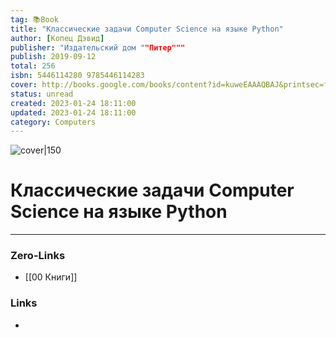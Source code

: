 ```yaml
---
tag: 📚Book
title: "Классические задачи Computer Science на языке Python"
author: [Копец Дэвид]
publisher: "Издательский дом ""Питер"""
publish: 2019-09-12
total: 256
isbn: 5446114280 9785446114283
cover: http://books.google.com/books/content?id=kuweEAAAQBAJ&printsec=frontcover&img=1&zoom=1&edge=curl&source=gbs_api
status: unread
created: 2023-01-24 18:11:00
updated: 2023-01-24 18:11:00
category: Computers
---
```


![cover|150](http://books.google.com/books/content?id=kuweEAAAQBAJ&printsec=frontcover&img=1&zoom=1&edge=curl&source=gbs_api)

# Классические задачи Computer Science на языке Python

___
### Zero-Links
- [[00 Книги]]

### Links
-